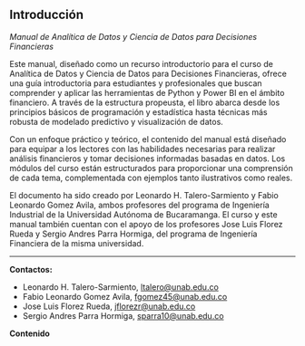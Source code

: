 **Introducción**
---
*Manual de Analítica de Datos y Ciencia de Datos para Decisiones Financieras*

Este manual, diseñado como un recurso introductorio para el curso de Analítica de Datos y Ciencia de Datos para Decisiones Financieras, ofrece una guía introductoria para estudiantes y profesionales que buscan comprender y aplicar las herramientas de Python y Power BI en el ámbito financiero. A través de la estructura propeusta, el libro abarca desde los principios básicos de programación y estadística hasta técnicas más robusta de modelado predictivo y visualización de datos.

Con un enfoque práctico y teórico, el contenido del manual está diseñado para equipar a los lectores con las habilidades necesarias para realizar análisis financieros y tomar decisiones informadas basadas en datos. Los módulos del curso están estructurados para proporcionar una comprensión de cada tema, complementada con ejemplos tanto ilustrativos como reales.

El documento ha sido creado por Leonardo H. Talero-Sarmiento y Fabio Leonardo Gomez Avila, ambos profesores del programa de Ingeniería Industrial de la Universidad Autónoma de Bucaramanga. El curso y este manual también cuentan con el apoyo de los profesores Jose Luis Florez Rueda y Sergio Andres Parra Hormiga, del programa de Ingeniería Financiera de la misma universidad. 

---

**Contactos:**

- Leonardo H. Talero-Sarmiento, ltalero@unab.edu.co
- Fabio Leonardo Gomez Avila, fgomez45@unab.edu.co
- Jose Luis Florez Rueda, jflorezr@unab.edu.co
- Sergio Andres Parra Hormiga, sparra10@unab.edu.co

**Contenido**
```{tableofcontents}
```
